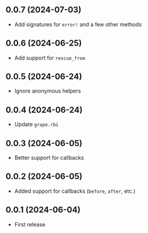 ## 0.0.7 (2024-07-03)

- Add signatures for `error!` and a few other methods

## 0.0.6 (2024-06-25)

- Add support for `rescue_from`

## 0.0.5 (2024-06-24)

- Ignore anonymous helpers

## 0.0.4 (2024-06-24)

- Update `grape.rbi`

## 0.0.3 (2024-06-05)

- Better support for callbacks

## 0.0.2 (2024-06-05)

- Added support for callbacks (`before`, `after`, etc.)

## 0.0.1 (2024-06-04)

- First release
